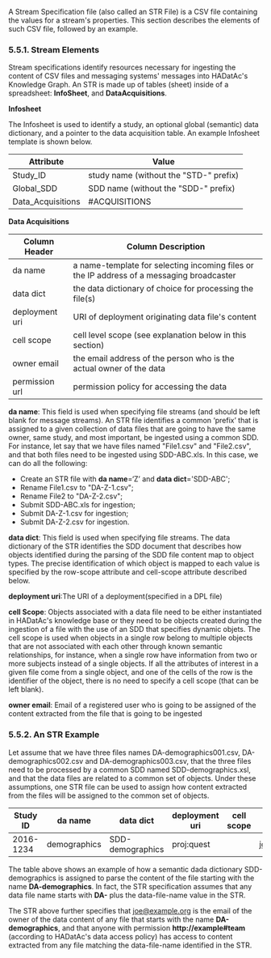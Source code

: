A Stream Specification file (also called an STR File) is a CSV file containing the values for a stream's properties. This section describes the elements of such CSV file, followed by an example.
 
### 5.5.1. Stream Elements

Stream specifications identify resources necessary for ingesting the content of CSV files and messaging systems' messages into HADatAc's Knowledge Graph. An STR is made up of tables (sheet) inside of a spreadsheet: __InfoSheet__, and __DataAcquisitions__.

**Infosheet**  

The Infosheet is used to identify a study, an optional global (semantic) data dictionary, and a pointer to the data acquisition table. An example Infosheet template is shown below.

Attribute         |	Value
----------------  | ------------
Study_ID	  | study name (without the "STD-" prefix)
Global_SDD        | SDD name (without the "SDD-" prefix) 
Data_Acquisitions | #ACQUISITIONS

**Data Acquisitions**  

Column Header   | Column Description
--------------- | ------------------
da name         | a name-template for selecting incoming files or the IP address of a messaging broadcaster 
data dict       | the data dictionary of choice for processing the file(s)
deployment uri  | URI of deployment originating data file's content 
cell scope      | cell level scope (see explanation below in this section)
owner email     | the email address of the person who is the actual owner of the data 
permission url  | permission policy for accessing the data

__da name__: This field is used when specifying file streams (and should be left blank for message streams). An STR file identifies a common ‘prefix’ that is assigned to a given collection of data files that are going to have the same owner, same study, and most important, be ingested using a common SDD. For instance, let say that we have files named "File1.csv" and "File2.csv", and that both files need to be ingested using SDD-ABC.xls. In this case, we can do all the following: 
* Create an STR file with __da name__=‘Z’ and __data dict__='SDD-ABC';
* Rename File1.csv to "DA-Z-1.csv";
* Rename File2 to  "DA-Z-2.csv";
* Submit SDD-ABC.xls for ingestion;
* Submit DA-Z-1.csv for ingestion;
* Submit DA-Z-2.csv for ingestion.

__data dict__: This field is used when specifying file streams. The data dictionary of the STR identifies the SDD document that describes how objects identified during the parsing of the SDD file content map to object types. The precise identification of which object is mapped to each value is specified by the row-scope attribute and cell-scope attribute described below. 

__deployment uri__:The URI of a deployment(specified in a DPL file)

__cell Scope__: Objects associated with a data file need to be either instantiated in HADatAc's knowledge base or they need to be objects created during the ingestion of a file with the use of an SDD that specifies dynamic objets. The cell scope is used when objects in a single row belong to multiple objects that are not associated with each other through known semantic relationships, for instance, when a single row have information from two or more subjects instead of a single objects. If all the attributes of interest in a given file come from a single object, and one of the cells of the row is the identifier of the object, there is no need to specify a cell scope (that can be left blank).

__owner email__: Email of a registered user who is going to be assigned of the content extracted from the file that is going to be ingested

### 5.5.2. An STR Example

Let assume that we have three files names DA-demographics001.csv, DA-demographics002.csv and DA-demographics003.csv, that the three files need to be processed by a common SDD named SDD-demographics.xsl, and that the data files are related to a common set of objects. Under these assumptions, one STR file can be used to assign how content extracted from the files will be assigned to the common set of objects. 

Study ID  | da name      | data dict        | deployment uri | cell scope | owner email     | permission uri
--------- | ------------ | ---------------- | -------------- | ---------- | --------------- | --------------
2016-1234 | demographics | SDD-demographics | proj:quest     |            | joe@example.org | http://example\#team

The table above shows an example of how a semantic dada dictionary SDD-demographics is assigned to parse the content of the file starting with the name __DA-demographics__. In fact, the STR specification assumes that any data file name starts with __DA-__ plus the data-file-name value in the STR.  

The STR above further specifies that joe@example.org is the email of the owner of the data content of any file that starts with the name __DA-demographics__, and that anyone with permission __http://example#team__ (according to HADatAc's data access policy) has access to content extracted from any file matching the data-file-name identified in the STR.
